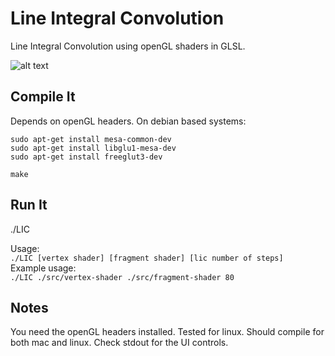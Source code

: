 # Line Integral Convolution

Line Integral Convolution using openGL shaders in GLSL.

![alt text](images/output.gif "screenshot")

## Compile It

Depends on openGL headers.  On debian based systems:
```
sudo apt-get install mesa-common-dev  
sudo apt-get install libglu1-mesa-dev  
sudo apt-get install freeglut3-dev  

make
```
## Run It

./LIC

Usage:  
`./LIC [vertex shader] [fragment shader] [lic number of steps]`  
Example usage:  
`./LIC ./src/vertex-shader ./src/fragment-shader 80`  


## Notes

You need the openGL headers installed.  Tested for linux.  Should compile for both mac and linux.  Check stdout for the UI controls.
